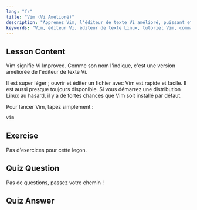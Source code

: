 ```yaml
---
lang: "fr"
title: "Vim (Vi Amélioré)"
description: "Apprenez Vim, l'éditeur de texte Vi amélioré, puissant et léger pour Linux. Comprenez son utilisation de base et pourquoi Vim est essentiel pour les utilisateurs de Linux."
keywords: "Vim, éditeur Vi, éditeur de texte Linux, tutoriel Vim, commandes Linux, Linux débutant, guide Vim"
---
```


## Lesson Content

Vim signifie Vi Improved. Comme son nom l'indique, c'est une version améliorée de l'éditeur de texte Vi.

Il est super léger ; ouvrir et éditer un fichier avec Vim est rapide et facile. Il est aussi presque toujours disponible. Si vous démarrez une distribution Linux au hasard, il y a de fortes chances que Vim soit installé par défaut.

Pour lancer Vim, tapez simplement :

```bash
vim
```

## Exercise

Pas d'exercices pour cette leçon.

## Quiz Question

Pas de questions, passez votre chemin !

## Quiz Answer
